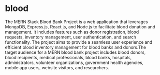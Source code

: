 # blood
The MERN Stack Blood Bank Project is a web application that leverages MongoDB, Express.js, React.js, and Node.js to facilitate blood donation and management. It includes features such as donor registration, blood requests, inventory management, user authentication, and search functionality. The project aims to provide a seamless user experience and efficient blood inventory management for blood banks and donors.The target audience for a MERN blood bank project includes blood donors, blood recipients, medical professionals, blood banks, hospitals, administrators, volunteer organizations, government health agencies, mobile app users, website visitors, and researchers.
